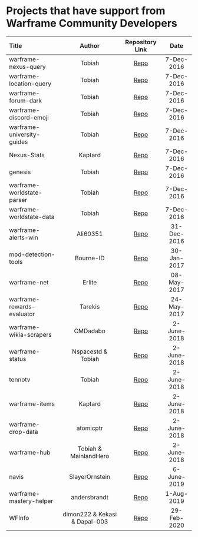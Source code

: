 # Projects that have support from Warframe Community Developers

Title | Author | Repository Link | Date |
:--- | :---: | :---: | :---:|
warframe-nexus-query | Tobiah | [Repo](https://github.com/WFCD/warframe-nexus-query) | 7-Dec-2016
warframe-location-query | Tobiah | [Repo](https://github.com/WFCD/warframe-location-query) | 7-Dec-2016
warframe-forum-dark | Tobiah | [Repo](https://github.com/WFCD/warframe-forum-dark) | 7-Dec-2016
warframe-discord-emoji | Tobiah | [Repo](https://github.com/WFCD/warframe-discord-emoji) | 7-Dec-2016
warframe-university-guides | Tobiah | [Repo](https://github.com/WFCD/warframe-university-guides) | 7-Dec-2016
Nexus-Stats | Kaptard | [Repo](https://github.com/Kaptard/Nexus-Stats) | 7-Dec-2016
genesis | Tobiah | [Repo](https://github.com/WFCD/genesis) | 7-Dec-2016
warframe-worldstate-parser | Tobiah | [Repo](https://github.com/WFCD/warframe-worldstate-parser) | 7-Dec-2016
warframe-worldstate-data | Tobiah | [Repo](https://github.com/WFCD/warframe-worldstate-data) | 7-Dec-2016
warframe-alerts-win | Ali60351 | [Repo](https://github.com/WFCD/warframe-alerts-win) | 31-Dec-2016
mod-detection-tools | Bourne-ID | [Repo](https://github.com/WFCD/Mod-Detection-Tools) | 30-Jan-2017
warframe-net | Erlite | [Repo](https://github.com/WFCD/warframe-net) | 08-May-2017
warframe-rewards-evaluator | Tarekis | [Repo](https://github.com/WFCD/warframe-rewards-evaluator) | 24-May-2017
warframe-wikia-scrapers | CMDadabo | [Repo](https://github.com/WFCD/warframe-wikia-scrapers) | 2-June-2018
warframe-status | Nspacestd & Tobiah | [Repo](https://github.com/WFCD/warframe-status) | 2-June-2018
tennotv | Tobiah | [Repo](https://github.com/WFCD/tennotv) | 2-June-2018
warframe-items | Kaptard | [Repo](https://github.com/WFCD/warframe-items) | 2-June-2018
warframe-drop-data | atomicptr | [Repo](https://github.com/WFCD/warframe-drop-data) | 2-June-2018
warframe-hub | Tobiah & MainlandHero | [Repo](https://github.com/WFCD/warframe-hub) | 2-June-2018
navis | SlayerOrnstein | [Repo](https://github.com/WFCD/navis) | 6-June-2019
warframe-mastery-helper | andersbrandt | [Repo](https://github.com/andersbrandt/warframe-mastery-helper/) | 1-Aug-2019
WFInfo | dimon222 & Kekasi & Dapal-003 | [Repo](https://github.com/wfcd/WFInfo) | 29-Feb-2020
